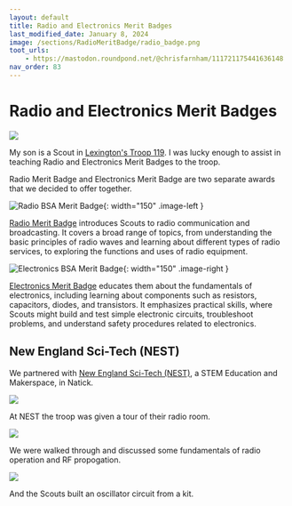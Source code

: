 ```yaml
---
layout: default
title: Radio and Electronics Merit Badges
last_modified_date: January 8, 2024
image: /sections/RadioMeritBadge/radio_badge.png
toot_urls: 
    - https://mastodon.roundpond.net/@chrisfarnham/111721175441636148
nav_order: 83
---
```


# Radio and Electronics Merit Badges

![](PXL_20231216_223258830.jpg)

My son is a Scout in [Lexington's Troop 119](http://www.troop119.com/). 
I was lucky enough to assist in teaching Radio and Electronics Merit Badges to the troop.

Radio Merit Badge and Electronics Merit Badge are two separate awards that we decided
to offer together.

![Radio BSA Merit Badge](radio_badge.png){: width="150" .image-left }

[Radio Merit Badge](https://www.scouting.org/merit-badges/radio/) introduces Scouts to radio communication and broadcasting. It covers a broad range of topics, from understanding the basic principles of radio waves and learning about different types of radio services, to exploring the functions and uses of radio equipment.

![Electronics BSA Merit Badge](electronics_badge.png){: width="150" .image-right }

[Electronics Merit Badge](https://www.scouting.org/merit-badges/electronics/) educates them about the fundamentals of electronics, including learning about components such as resistors, capacitors, diodes, and transistors. It emphasizes practical skills, where Scouts might build and test simple electronic circuits, troubleshoot problems, and understand safety procedures related to electronics.

## New England Sci-Tech (NEST)

We partnered with [New England Sci-Tech (NEST)](https://nesci.tech/), a STEM Education and Makerspace, in Natick.

![](PXL_20231216_201114122.jpg)

At NEST the troop was given a tour of their radio room.

![](PXL_20231216_213020024.jpg)

We were walked through and discussed some fundamentals of radio operation and RF propogation.

![](PXL_20231216_223154567.jpg)

And the Scouts built an oscillator circuit from a kit.

